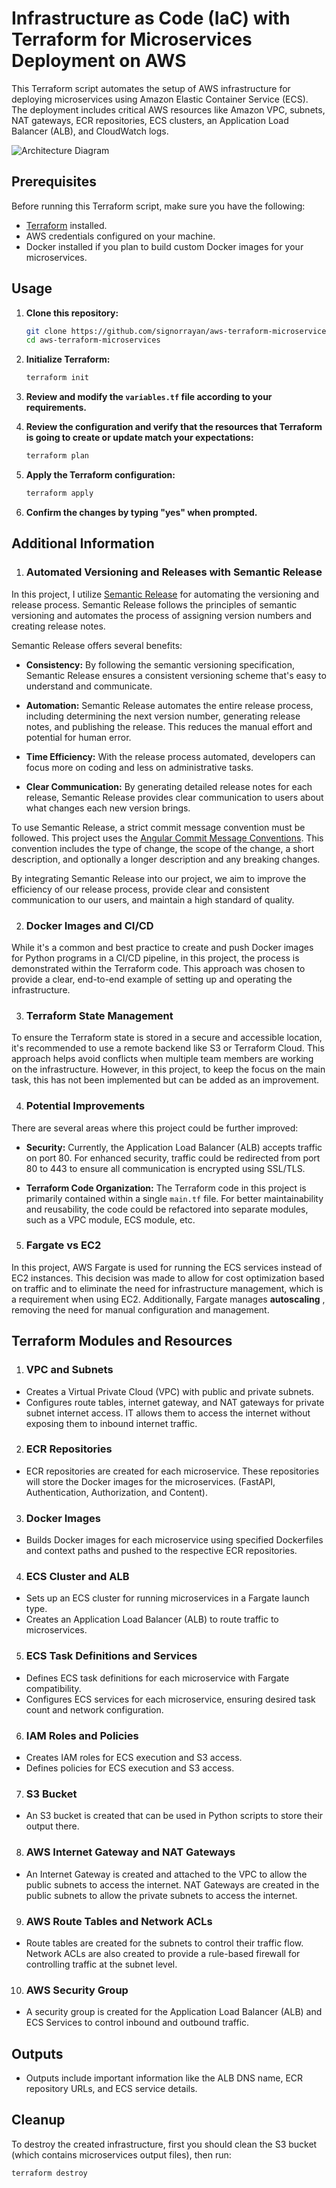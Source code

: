 # Infrastructure as Code (IaC) with Terraform for Microservices Deployment on AWS

This Terraform script automates the setup of AWS infrastructure for deploying microservices using Amazon Elastic Container Service (ECS). The deployment includes critical AWS resources like Amazon VPC, subnets, NAT gateways, ECR repositories, ECS clusters, an Application Load Balancer (ALB), and CloudWatch logs.

![Architecture Diagram](./assets/arch.svg)

## Prerequisites

Before running this Terraform script, make sure you have the following:

- [Terraform](https://www.terraform.io/downloads.html) installed.
- AWS credentials configured on your machine.
- Docker installed if you plan to build custom Docker images for your microservices.

## Usage

1. **Clone this repository:**

    ```bash
    git clone https://github.com/signorrayan/aws-terraform-microservices
    cd aws-terraform-microservices
    ```

2. **Initialize Terraform:**

    ```bash
    terraform init
    ```

3. **Review and modify the `variables.tf` file according to your requirements.**


4. **Review the configuration and verify that the resources that Terraform is going to create or update match your expectations:**
   ```bash
   terraform plan
   ```
   
5. **Apply the Terraform configuration:**

    ```bash
    terraform apply
    ```

6. **Confirm the changes by typing "yes" when prompted.**


## Additional Information


1. ### Automated Versioning and Releases with Semantic Release

In this project, I utilize [Semantic Release](https://github.com/semantic-release/semantic-release) for automating the versioning and release process. Semantic Release follows the principles of semantic versioning and automates the process of assigning version numbers and creating release notes.

Semantic Release offers several benefits:

- **Consistency:** By following the semantic versioning specification, Semantic Release ensures a consistent versioning scheme that's easy to understand and communicate.

- **Automation:** Semantic Release automates the entire release process, including determining the next version number, generating release notes, and publishing the release. This reduces the manual effort and potential for human error.

- **Time Efficiency:** With the release process automated, developers can focus more on coding and less on administrative tasks.

- **Clear Communication:** By generating detailed release notes for each release, Semantic Release provides clear communication to users about what changes each new version brings.

To use Semantic Release, a strict commit message convention must be followed. This project uses the [Angular Commit Message Conventions](https://github.com/angular/angular.js/blob/master/DEVELOPERS.md#-git-commit-guidelines). This convention includes the type of change, the scope of the change, a short description, and optionally a longer description and any breaking changes.

By integrating Semantic Release into our project, we aim to improve the efficiency of our release process, provide clear and consistent communication to our users, and maintain a high standard of quality.


2. ### Docker Images and CI/CD

While it's a common and best practice to create and push Docker images for Python programs in a CI/CD pipeline, in this project, the process is demonstrated within the Terraform code. This approach was chosen to provide a clear, end-to-end example of setting up and operating the infrastructure.

3. ### Terraform State Management

To ensure the Terraform state is stored in a secure and accessible location, it's recommended to use a remote backend like S3 or Terraform Cloud. This approach helps avoid conflicts when multiple team members are working on the infrastructure. However, in this project, to keep the focus on the main task, this has not been implemented but can be added as an improvement.

4. ### Potential Improvements

There are several areas where this project could be further improved:

- **Security:** Currently, the Application Load Balancer (ALB) accepts traffic on port 80. For enhanced security, traffic could be redirected from port 80 to 443 to ensure all communication is encrypted using SSL/TLS.

- **Terraform Code Organization:** The Terraform code in this project is primarily contained within a single `main.tf` file. For better maintainability and reusability, the code could be refactored into separate modules, such as a VPC module, ECS module, etc.

5. ### Fargate vs EC2

In this project, AWS Fargate is used for running the ECS services instead of EC2 instances. This decision was made to allow for cost optimization based on traffic and to eliminate the need for infrastructure management, which is a requirement when using EC2. Additionally, Fargate manages **autoscaling** , removing the need for manual configuration and management.



## Terraform Modules and Resources

1. ### VPC and Subnets

- Creates a Virtual Private Cloud (VPC) with public and private subnets.
- Configures route tables, internet gateway, and NAT gateways for private subnet internet access. IT allows them to access the internet without exposing them to inbound internet traffic.


2. ###  ECR Repositories

- ECR repositories are created for each microservice. These repositories will store the Docker images for the microservices. (FastAPI, Authentication, Authorization, and Content).

3. ### Docker Images

- Builds Docker images for each microservice using specified Dockerfiles and context paths and pushed to the respective ECR repositories.

4. ###  ECS Cluster and ALB

- Sets up an ECS cluster for running microservices in a Fargate launch type.
- Creates an Application Load Balancer (ALB) to route traffic to microservices.

5. ### ECS Task Definitions and Services

- Defines ECS task definitions for each microservice with Fargate compatibility.
- Configures ECS services for each microservice, ensuring desired task count and network configuration.

6. ###  IAM Roles and Policies

- Creates IAM roles for ECS execution and S3 access.
- Defines policies for ECS execution and S3 access.

7. ###  S3 Bucket

- An S3 bucket is created that can be used in Python scripts to store their output there.

8. ###  AWS Internet Gateway and NAT Gateways

- An Internet Gateway is created and attached to the VPC to allow the public subnets to access the internet. NAT Gateways are created in the public subnets to allow the private subnets to access the internet.

9. ###  AWS Route Tables and Network ACLs

- Route tables are created for the subnets to control their traffic flow. Network ACLs are also created to provide a rule-based firewall for controlling traffic at the subnet level.

10. ###  AWS Security Group

- A security group is created for the Application Load Balancer (ALB) and ECS Services to control inbound and outbound traffic.


## Outputs

- Outputs include important information like the ALB DNS name, ECR repository URLs, and ECS service details.

## Cleanup

To destroy the created infrastructure, first you should clean the S3 bucket (which contains microservices output files), then run:

```bash
terraform destroy
